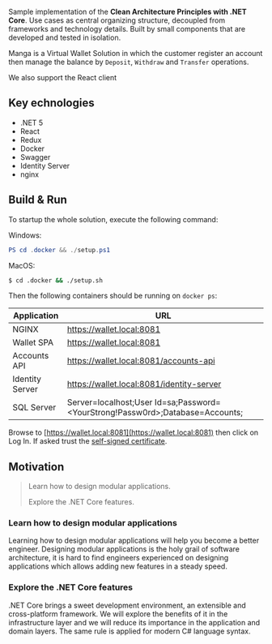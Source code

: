 Sample implementation of the **Clean Architecture Principles with .NET Core**. Use cases as central organizing structure, decoupled from frameworks and technology details. Built by small components that are developed and tested in isolation.


Manga is a Virtual Wallet Solution in which the customer register an account then manage the balance by `Deposit`, `Withdraw` and `Transfer` operations.

We also support the React client

## Key echnologies
- .NET 5
- React
- Redux
- Docker
- Swagger
- Identity Server
- nginx

## Build & Run

To startup the whole solution, execute the following command:

Windows:

```ps1
PS cd .docker && ./setup.ps1
```

MacOS:

```sh
$ cd .docker && ./setup.sh
```

Then the following containers should be running on `docker ps`:

| Application 	      | URL                                                                           |
|-------------------- | ----------------------------------------------------------------------------- |
| NGINX 	          | https://wallet.local:8081                                                     |
| Wallet SPA 	      | https://wallet.local:8081                                                     |
| Accounts API 	      | https://wallet.local:8081/accounts-api                                        |
| Identity Server 	  | https://wallet.local:8081/identity-server	                                  |
| SQL Server 	      | Server=localhost;User Id=sa;Password=<YourStrong!Passw0rd>;Database=Accounts; |

Browse to [https://wallet.local:8081](https://wallet.local:8081) then click on Log In. If asked trust the [self-signed certificate](https://stackoverflow.com/questions/21397809/create-a-trusted-self-signed-ssl-cert-for-localhost-for-use-with-express-node).

## Motivation

> Learn how to design modular applications.
>
> Explore the .NET Core features.

### Learn how to design modular applications

Learning how to design modular applications will help you become a better engineer. Designing modular applications is the holy grail of software architecture, it is hard to find engineers experienced on designing applications which allows adding new features in a steady speed.

### Explore the .NET Core features

.NET Core brings a sweet development environment, an extensible and cross-platform framework. We will explore the benefits of it in the infrastructure layer and we will reduce its importance in the application and domain layers. The same rule is applied for modern C# language syntax.
